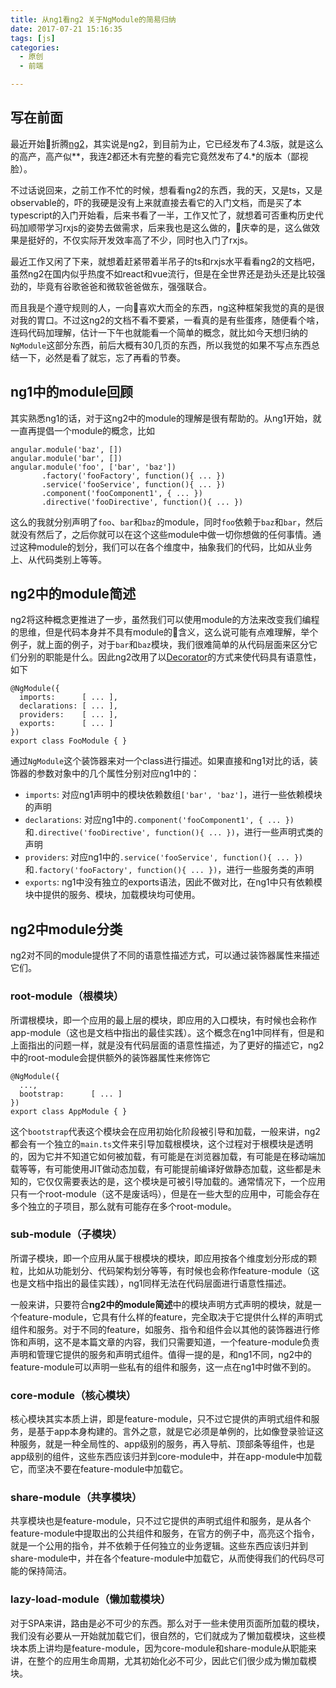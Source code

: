 ```yaml
---
title: 从ng1看ng2 关于NgModule的简易归纳
date: 2017-07-21 15:16:35
tags: [js]
categories: 
  - 原创
  - 前端

---
```

## 写在前面
最近开始折腾[ng2](https://angular.io/)，其实说是ng2，到目前为止，它已经发布了4.3版，就是这么的高产，高产似**，我连2都还木有完整的看完它竟然发布了4.*的版本（鄙视脸）。

不过话说回来，之前工作不忙的时候，想看看ng2的东西，我的天，又是ts，又是observable的，吓的我硬是没有上来就直接去看它的入门文档，而是买了本typescript的入门开始看，后来书看了一半，工作又忙了，就想着可否重构历史代码加顺带学习rxjs的姿势去做需求，后来我也是这么做的，庆幸的是，这么做效果是挺好的，不仅实际开发效率高了不少，同时也入门了rxjs。

最近工作又闲了下来，就想着赶紧带着半吊子的ts和rxjs水平看看ng2的文档吧，虽然ng2在国内似乎热度不如react和vue流行，但是在全世界还是劲头还是比较强劲的，毕竟有谷歌爸爸和微软爸爸做东，强强联合。

而且我是个遵守规则的人，一向喜欢大而全的东西，ng这种框架我觉的真的是很对我的胃口。不过这ng2的文档不看不要紧，一看真的是有些蛋疼，随便看个啥，连码代码加理解，估计一下午也就能看一个简单的概念，就比如今天想归纳的``NgModule``这部分东西，前后大概有30几页的东西，所以我觉的如果不写点东西总结一下，必然是看了就忘，忘了再看的节奏。

## ng1中的module回顾
其实熟悉ng1的话，对于这ng2中的module的理解是很有帮助的。从ng1开始，就一直再提倡一个module的概念，比如
```
angular.module('baz', [])
angular.module('bar', [])
angular.module('foo', ['bar', 'baz'])
       .factory('fooFactory', function(){ ... })
       .service('fooService', function(){ ... })
       .component('fooComponent1', { ... })
       .directive('fooDirective', function(){ ... })
```
这么的我就分别声明了``foo``、``bar``和``baz``的module，同时``foo``依赖于``baz``和``bar``，然后就没有然后了，之后你就可以在这个这些module中做一切你想做的任何事情。通过这种module的划分，我们可以在各个维度中，抽象我们的代码，比如从业务上、从代码类别上等等。

## ng2中的module简述
ng2将这种概念更推进了一步，虽然我们可以使用module的方法来改变我们编程的思维，但是代码本身并不具有module的含义，这么说可能有点难理解，举个例子，就上面的例子，对于``bar``和``baz``模块，我们很难简单的从代码层面来区分它们分别的职能是什么。因此ng2改用了以[Decorator](https://medium.com/google-developers/exploring-es7-decorators-76ecb65fb841#.x5c2ndtx0)的方式来使代码具有语意性，如下
```
@NgModule({
  imports:      [ ... ],
  declarations: [ ... ],
  providers:    [ ... ],
  exports:      [ ... ]
})
export class FooModule { }
```
通过``NgModule``这个装饰器来对一个class进行描述。如果直接和ng1对比的话，装饰器的参数对象中的几个属性分别对应ng1中的：
* ``imports``: 对应ng1声明中的模块依赖数组``['bar', 'baz']``，进行一些依赖模块的声明
* ``declarations``: 对应ng1中的``.component('fooComponent1', { ... })``和``.directive('fooDirective', function(){ ... })``，进行一些声明式类的声明
* ``providers``: 对应ng1中的``.service('fooService', function(){ ... })``和``.factory('fooFactory', function(){ ... })``，进行一些服务类的声明
* ``exports``: ng1中没有独立的exports语法，因此不做对比，在ng1中只有依赖模块中提供的服务、模块，加载模块均可使用。

## ng2中module分类
ng2对不同的module提供了不同的语意性描述方式，可以通过装饰器属性来描述它们。

### root-module（根模块）
所谓根模块，即一个应用的最上层的模块，即应用的入口模块，有时候也会称作app-module（这也是文档中指出的最佳实践）。这个概念在ng1中同样有，但是和上面指出的问题一样，就是没有代码层面的语意性描述，为了更好的描述它，ng2中的root-module会提供额外的装饰器属性来修饰它
```
@NgModule({
  ...,
  bootstrap:      [ ... ]
})
export class AppModule { }
```
这个``bootstrap``代表这个模块会在应用初始化阶段被引导和加载，一般来讲，ng2都会有一个独立的``main.ts``文件来引导加载根模块，这个过程对于根模块是透明的，因为它并不知道它如何被加载，有可能是在浏览器加载，有可能是在移动端加载等等，有可能使用JIT做动态加载，有可能提前编译好做静态加载，这些都是未知的，它仅仅需要表达的是，这个模块是可被引导加载的。通常情况下，一个应用只有一个root-module（这不是废话吗），但是在一些大型的应用中，可能会存在多个独立的子项目，那么就有可能存在多个root-module。

### sub-module（子模块）
所谓子模块，即一个应用从属于根模块的模块，即应用按各个维度划分形成的颗粒，比如从功能划分、代码架构划分等等，有时候也会称作feature-module（这也是文档中指出的最佳实践），ng1同样无法在代码层面进行语意性描述。

一般来讲，只要符合**ng2中的module简述**中的模块声明方式声明的模块，就是一个feature-module，它具有什么样的feature，完全取决于它提供什么样的声明式组件和服务。对于不同的feature，如服务、指令和组件会以其他的装饰器进行修饰和声明，这不是本篇文章的内容，我们只需要知道，一个feature-module负责声明和管理它提供的服务和声明式组件。值得一提的是，和ng1不同，ng2中的feature-module可以声明一些私有的组件和服务，这一点在ng1中时做不到的。

### core-module（核心模块）
核心模块其实本质上讲，即是feature-module，只不过它提供的声明式组件和服务，是基于app本身构建的。言外之意，就是它必须是单例的，比如像登录验证这种服务，就是一种全局性的、app级别的服务，再入导航、顶部条等组件，也是app级别的组件，这些东西应该归并到core-module中，并在app-module中加载它，而坚决不要在feature-module中加载它。

### share-module（共享模块）
共享模块也是feature-module，只不过它提供的声明式组件和服务，是从各个feature-module中提取出的公共组件和服务，在官方的例子中，高亮这个指令，就是一个公用的指令，并不依赖于任何独立的业务逻辑。这些东西应该归并到share-module中，并在各个feature-module中加载它，从而使得我们的代码尽可能的保持简洁。

### lazy-load-module（懒加载模块）
对于SPA来讲，路由是必不可少的东西。那么对于一些未使用页面所加载的模块，我们没有必要从一开始就加载它们，很自然的，它们就成为了懒加载模块，这些模块本质上讲均是feature-module，因为core-module和share-module从职能来讲，在整个的应用生命周期，尤其初始化必不可少，因此它们很少成为懒加载模块。
